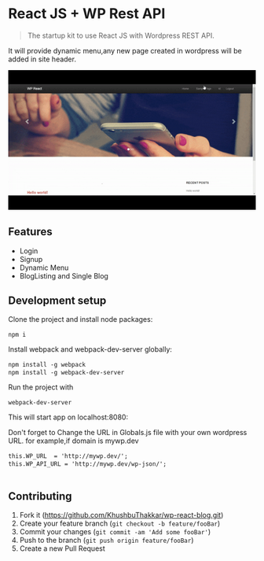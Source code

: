 # React JS  + WP Rest API 
> The startup kit to use React JS with Wordpress REST API.


It will provide dynamic menu,any new page created in wordpress will be added in site header.

![](wp-react-blog-gif.gif)

## Features

* Login
* Signup
* Dynamic Menu
* BlogListing and Single Blog

## Development setup

Clone the project and install node packages:

```
npm i
```
Install webpack and webpack-dev-server globally:

```
npm install -g webpack
npm install -g webpack-dev-server
```

Run the project with
```
webpack-dev-server
```
This will start app on localhost:8080:


Don't forget to Change the URL in Globals.js file with your own wordpress URL.
for example,if domain is mywp.dev
```
this.WP_URL  = 'http://mywp.dev/';
this.WP_API_URL = 'http://mywp.dev/wp-json/';
		
```

## Contributing

1. Fork it (<https://github.com/KhushbuThakkar/wp-react-blog.git>)
2. Create your feature branch (`git checkout -b feature/fooBar`)
3. Commit your changes (`git commit -am 'Add some fooBar'`)
4. Push to the branch (`git push origin feature/fooBar`)
5. Create a new Pull Request

